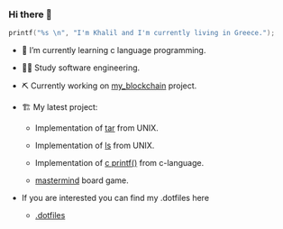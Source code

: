 ### Hi there 👋
```c
printf("%s \n", "I'm Khalil and I'm currently living in Greece.");
```

- 🌱 I’m currently learning c language programming.
- :man_technologist: Study software engineering.
- :pick: Currently working on [my_blockchain](https://github.com/Pbotsaris/my_blockchain) project.
- :building_construction: My latest project:

     - Implementation of [tar](https://github.com/Pbotsaris/my_tar) from UNIX.

     - Implementation of [ls](https://github.com/khalilmasri/my_ls) from UNIX.

     - Implementation of [c printf()](https://github.com/khalilmasri/my_printf) from c-language.

     - [mastermind](https://github.com/khalilmasri/my_mastermind) board game.

- If you are interested you can find my .dotfiles here
   - [.dotfiles](https://github.com/khalilmasri/.dotfiles)
